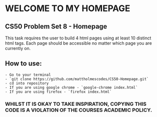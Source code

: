 # WELCOME TO MY HOMEPAGE

## CS50 Problem Set 8 - Homepage

This task requires the user to build 4 html pages using at least 10 distinct html tags. Each page should be accessible no matter which page you are currently on.

## How to use:

    - Go to your terminal
    - `git clone https://github.com/mattholmescodes/CS50-Homepage.git`
    - cd into repository
    - If you are using google chrome - `google-chrome index.html`
    - If you are using firefox - `firefox index.html`

### WHILST IT IS OKAY TO TAKE INSPIRATION, COPYING THIS CODE IS A VIOLATION OF THE COURSES ACADEMIC POLICY.